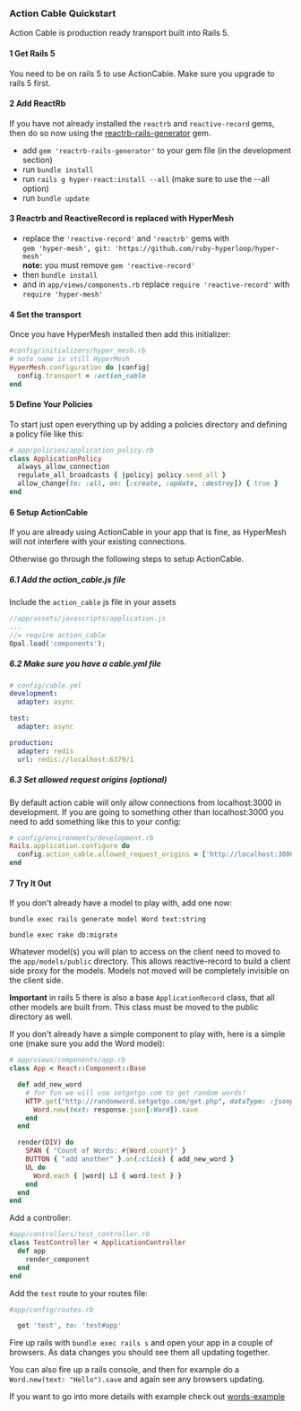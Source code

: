 ### Action Cable Quickstart

Action Cable is production ready transport built into Rails 5.

#### 1 Get Rails 5

You need to be on rails 5 to use ActionCable.  Make sure you upgrade to rails 5 first.

#### 2 Add ReactRb

If you have not already installed the `reactrb` and `reactive-record` gems, then do so now using the [reactrb-rails-generator](https://github.com/hyper-react/reactrb-rails-generator) gem.

- add `gem 'reactrb-rails-generator'` to your gem file (in the development section)
- run `bundle install`
- run `rails g hyper-react:install --all` (make sure to use the --all option)
- run `bundle update`

#### 3 Reactrb and ReactiveRecord is replaced with HyperMesh

- replace the `'reactive-record'` and `'reactrb'` gems with  
`gem 'hyper-mesh', git: 'https://github.com/ruby-hyperloop/hyper-mesh'`  
**note:** you must remove `gem 'reactive-record'`
- then `bundle install`  
- and in `app/views/components.rb` replace `require 'reactive-record'` with `require 'hyper-mesh'`  

#### 4 Set the transport

Once you have HyperMesh installed then add this initializer:
```ruby
#config/initializers/hyper_mesh.rb
# note name is still HyperMesh
HyperMesh.configuration do |config|
  config.transport = :action_cable
end
```

#### 5 Define Your Policies

To start just open everything up by adding a policies directory and defining a policy file like this:

```ruby
# app/policies/application_policy.rb
class ApplicationPolicy
  always_allow_connection
  regulate_all_broadcasts { |policy| policy.send_all }
  allow_change(to: :all, on: [:create, :update, :destroy]) { true }
end
```

#### 6 Setup ActionCable

If you are already using ActionCable in your app that is fine, as HyperMesh will not interfere with your existing connections.

Otherwise go through the following steps to setup ActionCable.

##### 6.1 Add the action_cable.js file

Include the `action_cable` js file in your assets

```javascript
//app/assets/javascripts/application.js
...
//= require action_cable
Opal.load('components');
```

##### 6.2 Make sure you have a cable.yml file

```yml
# config/cable.yml
development:
  adapter: async

test:
  adapter: async

production:
  adapter: redis
  url: redis://localhost:6379/1
```

##### 6.3 Set allowed request origins (optional)

By default action cable will only allow connections from localhost:3000 in development.  If you are going to something other than localhost:3000 you need to add something like this to your config:

```ruby
# config/environments/development.rb
Rails.application.configure do
  config.action_cable.allowed_request_origins = ['http://localhost:3000', 'http://localhost:4000']
end
```

#### 7 Try It Out  

If you don't already have a model to play with,  add one now:

`bundle exec rails generate model Word text:string`

`bundle exec rake db:migrate`

Whatever model(s) you will plan to access on the client need to moved to the `app/models/public` directory.  This allows reactive-record to build a client side proxy for the models.  Models not moved will be completely invisible on the client side.

**Important** in rails 5 there is also a base `ApplicationRecord` class, that all other models are built from.  This class must be moved to the public directory as well.

If you don't already have a simple component to play with,  here is a simple one (make sure you add the Word model):

```ruby
# app/views/components/app.rb
class App < React::Component::Base

  def add_new_word
    # for fun we will use setgetgo.com to get random words!
    HTTP.get("http://randomword.setgetgo.com/get.php", dataType: :jsonp) do |response|
      Word.new(text: response.json[:Word]).save
    end
  end

  render(DIV) do
    SPAN { "Count of Words: #{Word.count}" }
    BUTTON { "add another" }.on(:click) { add_new_word }
    UL do
      Word.each { |word| LI { word.text } }
    end
  end
end
```

Add a controller:

```ruby
#app/controllers/test_controller.rb
class TestController < ApplicationController
  def app
    render_component
  end
end
```

Add the `test` route to your routes file:

```ruby
#app/config/routes.rb

  get 'test', to: 'test#app'

```

Fire up rails with `bundle exec rails s` and open your app in a couple of browsers.  As data changes you should see them all updating together.

You can also fire up a rails console, and then for example do a `Word.new(text: "Hello").save` and again see any browsers updating.

If you want to go into more details with example check out [words-example](/docs/words-example.md)
